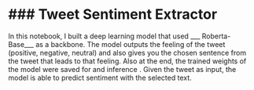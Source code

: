 # ### Tweet Sentiment Extractor
In this notebook, I built a deep learning model that used ___ Roberta-Base___ as a backbone. The model outputs the feeling of the tweet (positive, negative, neutral) and also gives you the chosen sentence from the tweet that leads to that feeling.
Also at the end, the trained weights of the model were saved for  and inference . Given the tweet as input, the model is able to predict sentiment with the selected text.
